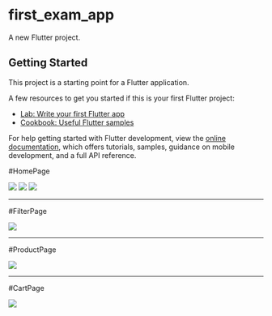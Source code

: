 # first_exam_app

A new Flutter project.

## Getting Started

This project is a starting point for a Flutter application.

A few resources to get you started if this is your first Flutter project:

- [Lab: Write your first Flutter app](https://docs.flutter.dev/get-started/codelab)
- [Cookbook: Useful Flutter samples](https://docs.flutter.dev/cookbook)

For help getting started with Flutter development, view the
[online documentation](https://docs.flutter.dev/), which offers tutorials,
samples, guidance on mobile development, and a full API reference.

#HomePage

<img src="https://github.com/Drashtipatel296/first_exam_app/assets/143180636/9134cfc4-c82b-42d0-8327-f3a29d654fff">
<img src="https://github.com/Drashtipatel296/first_exam_app/assets/143180636/51fc9b04-667c-41f6-80bc-a1d99cd572f4">
<img src="https://github.com/Drashtipatel296/first_exam_app/assets/143180636/34aba8d9-e7f1-4b70-b3c1-88d4f523e987">
<hr>

#FilterPage

<img src="https://github.com/Drashtipatel296/first_exam_app/assets/143180636/85e16000-1c52-4e67-ba51-9cdf30317f90">
<hr>

#ProductPage

<img src="https://github.com/Drashtipatel296/first_exam_app/assets/143180636/3fb79be3-4f91-4465-9805-aab7aa4138ff">
<hr>

#CartPage

<img src="https://github.com/Drashtipatel296/first_exam_app/assets/143180636/156d62f8-0a2e-472e-8c14-1106223a5b5f">


